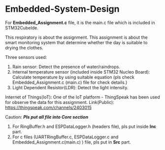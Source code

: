 # Embedded-System-Design

For **Embedded_Assignment.c** file, it is the main.c file which is included in STM32CubeIde.

This respiratory is about the assignment.
This assignment is about the smart monitoring system that determine whether the day is suitable to drying the clothes.

Three sensors used:
1) Rain sensor: Detect the presence of water/raindrops.
2) Internal temperature sensor (included inside STM32 Nucleo Board): Calculate temperature by using suitable equation (pls check Embedded_Assignment.c (main.c) file for check details.)
3) Light Dependent Resistor(LDR): Detect the light intensity.

Internet of Things(IoT):
One of the IoT platform - ThingSpeak has been used for observe the data for this assignment.
Link(Public): https://thingspeak.com/channels/2403015 

Caution:
***Pls put all file into Core section***
1. For RingBuffer.h and ESPDataLogger.h (headers file), pls put inside **Inc** part.
2. For c files (UARTRingBuffer.c, ESPDataLogger.c and Embedded_Assignment.c(main.c) ) file, pls put in **Src** part.
